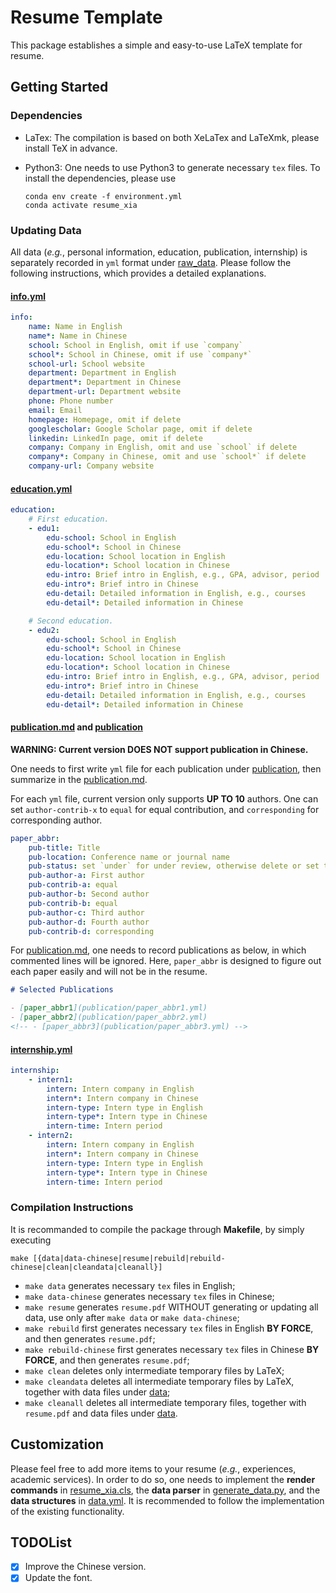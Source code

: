 # Resume Template

This package establishes a simple and easy-to-use LaTeX template for resume.

## Getting Started

### Dependencies

- LaTex: The compilation is based on both XeLaTex and LaTeXmk, please install TeX in advance.
- Python3: One needs to use Python3 to generate necessary `tex` files. To install the dependencies, please use

    ```shell
    conda env create -f environment.yml
    conda activate resume_xia
    ```

### Updating Data

All data (*e.g.*, personal information, education, publication, internship) is separately recorded in `yml` format under [raw_data](raw_data). Please follow the following instructions, which provides a detailed explanations.

#### [info.yml](raw_data/info.yml)

```yml
info:
    name: Name in English
    name*: Name in Chinese
    school: School in English, omit if use `company`
    school*: School in Chinese, omit if use `company*`
    school-url: School website
    department: Department in English
    department*: Department in Chinese
    department-url: Department website
    phone: Phone number
    email: Email
    homepage: Homepage, omit if delete
    googlescholar: Google Scholar page, omit if delete
    linkedin: LinkedIn page, omit if delete
    company: Company in English, omit and use `school` if delete
    company*: Company in Chinese, omit and use `school*` if delete
    company-url: Company website
```

#### [education.yml](raw_data/education.yml)

```yml
education:
    # First education.
    - edu1:
        edu-school: School in English
        edu-school*: School in Chinese
        edu-location: School location in English
        edu-location*: School location in Chinese
        edu-intro: Brief intro in English, e.g., GPA, advisor, period
        edu-intro*: Brief intro in Chinese
        edu-detail: Detailed information in English, e.g., courses
        edu-detail*: Detailed information in Chinese

    # Second education.
    - edu2:
        edu-school: School in English
        edu-school*: School in Chinese
        edu-location: School location in English
        edu-location*: School location in Chinese
        edu-intro: Brief intro in English, e.g., GPA, advisor, period
        edu-intro*: Brief intro in Chinese
        edu-detail: Detailed information in English, e.g., courses
        edu-detail*: Detailed information in Chinese
```

#### [publication.md](raw_data/education.md) and [publication](raw_data/publication)

**WARNING: Current version DOES NOT support publication in Chinese.**

One needs to first write `yml` file for each publication under [publication](raw_data/publication), then summarize in the [publication.md](raw_data/education.md).

For each `yml` file, current version only supports **UP TO 10** authors. One can set `author-contrib-x` to `equal` for equal contribution, and `corresponding` for corresponding author.

```yml
paper_abbr:
    pub-title: Title
    pub-location: Conference name or journal name
    pub-status: set `under` for under review, otherwise delete or set to `none`
    pub-author-a: First author
    pub-contrib-a: equal
    pub-author-b: Second author
    pub-contrib-b: equal
    pub-author-c: Third author
    pub-author-d: Fourth author
    pub-contrib-d: corresponding
```

For [publication.md](raw_data/education.md), one needs to record publications as below, in which commented lines will be ignored. Here, `paper_abbr` is designed to figure out each paper easily and will not be in the resume.

```markdown
# Selected Publications

- [paper_abbr1](publication/paper_abbr1.yml)
- [paper_abbr2](publication/paper_abbr2.yml)
<!-- - [paper_abbr3](publication/paper_abbr3.yml) -->
```

#### [internship.yml](raw_data/internship.yml)

```yml
internship:
    - intern1:
        intern: Intern company in English
        intern*: Intern company in Chinese
        intern-type: Intern type in English
        intern-type*: Intern type in Chinese
        intern-time: Intern period
    - intern2:
        intern: Intern company in English
        intern*: Intern company in Chinese
        intern-type: Intern type in English
        intern-type*: Intern type in Chinese
        intern-time: Intern period
```

### Compilation Instructions

It is recommanded to compile the package through **Makefile**, by simply executing

```shell
make [{data|data-chinese|resume|rebuild|rebuild-chinese|clean|cleandata|cleanall}]
```

- `make data` generates necessary `tex` files in English;
- `make data-chinese` generates necessary `tex` files in Chinese;
- `make resume` generates `resume.pdf` WITHOUT generating or updating all data, use only after `make data` or `make data-chinese`;
- `make rebuild` first generates necessary `tex` files in English **BY FORCE**, and then generates `resume.pdf`;
- `make rebuild-chinese` first generates necessary `tex` files in Chinese **BY FORCE**, and then generates `resume.pdf`;
- `make clean` deletes only intermediate temporary files by LaTeX;
- `make cleandata` deletes all intermediate temporary files by LaTeX, together with data files under [data](data/);
- `make cleanall` deletes all intermediate temporary files, together with `resume.pdf` and data files under [data](data/).

## Customization

Please feel free to add more items to your resume (*e.g.*, experiences, academic services). In order to do so, one needs to implement the **render commands** in [resume_xia.cls](resume_xia.cls), the **data parser** in [generate_data.py](generate_data.py), and the **data structures** in [data.yml](data.yml). It is recommended to follow the implementation of the existing functionality.

## TODOList

- [x] Improve the Chinese version.
- [x] Update the font.
